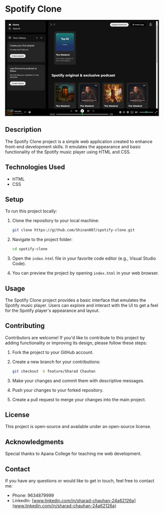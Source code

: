 
# Spotify Clone

![Project Screenshot](assets/screenshot.png)

## Description

The Spotify Clone project is a simple web application created to enhance front-end development skills. It emulates the appearance and basic functionality of the Spotify music player using HTML and CSS.

## Technologies Used

- HTML
- CSS

## Setup

To run this project locally:

1. Clone the repository to your local machine:

   ```bash   
   git clone https://github.com/Shinan007/spotify-clone.git
   ```

2. Navigate to the project folder:

   ```bash
   cd spotify-clone
   ```
3. Open the `index.html` file in your favorite code editor (e.g., Visual Studio Code).

4. You can preview the project by opening `index.html` in your web browser.

## Usage

The Spotify Clone project provides a basic interface that emulates the Spotify music player. Users can explore and interact with the UI to get a feel for the Spotify player's appearance and layout.

## Contributing

Contributors are welcome! If you'd like to contribute to this project by adding functionality or improving its design, please follow these steps:

1. Fork the project to your GitHub account.
2. Create a new branch for your contributions:

   ```bash
   git checkout -b feature/Sharad Chauhan
   ```
4. Make your changes and commit them with descriptive messages.
5. Push your changes to your forked repository.
6. Create a pull request to merge your changes into the main project.

## License

This project is open-source and available under an open-source license. 

## Acknowledgments

Special thanks to Apana College for teaching me web development.

## Contact

If you have any questions or would like to get in touch, feel free to contact me:

- Phone: 9634879999
- LinkedIn: [www.linkedin.com/in/sharad-chauhan-24a62126a](www.linkedin.com/in/sharad-chauhan-24a62126a)
